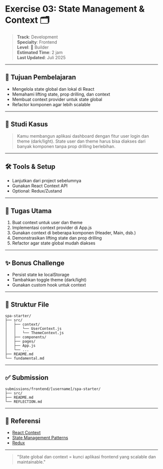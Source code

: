 # Exercise 03: State Management & Context 🗂️

> **Track**: Development  
> **Specialty**: Frontend  
> **Level**: 🧱 Builder  
> **Estimated Time**: 2 jam  
> **Last Updated**: Juli 2025

---

## 🎯 Tujuan Pembelajaran

- Mengelola state global dan lokal di React
- Memahami lifting state, prop drilling, dan context
- Membuat context provider untuk state global
- Refactor komponen agar lebih scalable

---

## 📖 Studi Kasus

> Kamu membangun aplikasi dashboard dengan fitur user login dan theme (dark/light). State user dan theme harus bisa diakses dari banyak komponen tanpa prop drilling berlebihan.

---

## 🛠 Tools & Setup

- Lanjutkan dari project sebelumnya
- Gunakan React Context API
- Optional: Redux/Zustand

---

## 🔧 Tugas Utama

1. Buat context untuk user dan theme
2. Implementasi context provider di App.js
3. Gunakan context di beberapa komponen (Header, Main, dsb.)
4. Demonstrasikan lifting state dan prop drilling
5. Refactor agar state global mudah diakses

---

## ✨ Bonus Challenge

- Persist state ke localStorage
- Tambahkan toggle theme (dark/light)
- Gunakan custom hook untuk context

---

## 📁 Struktur File

```
spa-starter/
├── src/
│   ├── context/
│   │   └── UserContext.js
│   │   └── ThemeContext.js
│   ├── components/
│   ├── pages/
│   ├── App.js
│   └── ...
├── README.md
└── fundamental.md
```

---

## ✅ Submission

```
submissions/frontend/[username]/spa-starter/
├── src/
├── README.md
└── REFLECTION.md
```

---

## 🔗 Referensi
- [React Context](https://react.dev/reference/react/createContext)
- [State Management Patterns](https://react.dev/learn/scaling-up-with-reducer-and-context)
- [Redux](https://redux.js.org/)

---

> "State global dan context = kunci aplikasi frontend yang scalable dan maintainable." 